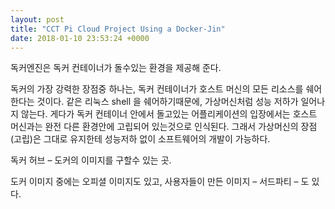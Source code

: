 ```yaml
---
layout: post
title: "CCT Pi Cloud Project Using a Docker-Jin"
date: 2018-01-10 23:53:24 +0000
---
```


독커엔진은 독커 컨테이너가 돌수있는 환경을 제공해 준다.


독커의 가장 강력한 장점중 하나는, 독커 컨테이너가 호스트 머신의 모든 리소스를 쉐어한다는 것이다. 같은 리눅스 shell 을 쉐어하기때문에, 가상머신처럼 성능 저하가 일어나지 않는다. 게다가 독커 컨테이너 안에서 돌고있는 어플리케이션의 입장에서는 호스트 머신과는 완전 다른 환경안에 고립되어 있는것으로 인식된다. 그래서 가상머신의 장점(고립)은 그대로 유지한테 성능저하 없이 소프트웨어의 개발이 가능하다.

독커 허브 – 도커의 이미지를 구할수 있는 곳.

도커 이미지 중에는 오피셜 이미지도 있고, 사용자들이 만든 이미지 – 서드파티 – 도 있다.


[jekyll-docs]: https://jekyllrb.com/docs/home
[jekyll-gh]:   https://github.com/jekyll/jekyll
[jekyll-talk]: https://talk.jekyllrb.com/
